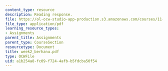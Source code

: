 ```yaml
---
content_type: resource
description: Reading response.
file: https://ol-ocw-studio-app-production.s3.amazonaws.com/courses/11-946-planning-in-transition-economies-for-growth-and-equity-spring-2004/a1b254a8fc09f7244afbb5fdcba50f54_week2_berhanu.pdf
file_type: application/pdf
learning_resource_types:
- Assignments
parent_title: Assignments
parent_type: CourseSection
resourcetype: Document
title: week2_berhanu.pdf
type: OCWFile
uid: a1b254a8-fc09-f724-4afb-b5fdcba50f54
---
```

